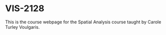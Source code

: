 # VIS-2128
This is the course webpage for the Spatial Analysis course taught by Carole Turley Voulgaris.
